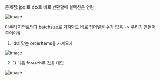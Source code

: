 문제점: jpql로 dto로 바로 변환할때 컬렉션은 안됨

![image](https://user-images.githubusercontent.com/108928206/194054986-f22cf572-7127-4374-8d0e-cf7d311f79b3.png)

아무리 지연로딩과 batchsize로 가져와도 바로 집어넣을 수가 없음--> 우리가 만들어주어야함

1. id에 맞는 orderItems을 가져오기

![image](https://user-images.githubusercontent.com/108928206/194055257-785791d6-4d79-433a-899f-fe4637fe7a6a.png)

2. 그 다음 foreach로 값을 대입

![image](https://user-images.githubusercontent.com/108928206/194055499-ab4171e2-c912-4886-8f0f-2be2166f094a.png)
